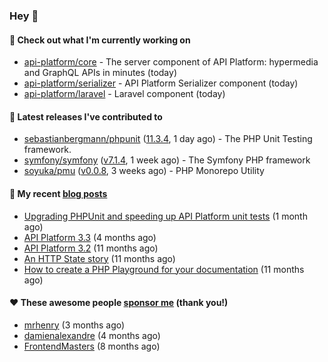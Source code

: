 ### Hey 👋

#### 👷 Check out what I'm currently working on

- [api-platform/core](https://github.com/api-platform/core) - The server component of API Platform: hypermedia and GraphQL APIs in minutes (today)
- [api-platform/serializer](https://github.com/api-platform/serializer) - API Platform Serializer component (today)
- [api-platform/laravel](https://github.com/api-platform/laravel) - Laravel component (today)

#### 🔭 Latest releases I've contributed to

- [sebastianbergmann/phpunit](https://github.com/sebastianbergmann/phpunit) ([11.3.4](https://github.com/sebastianbergmann/phpunit/releases/tag/11.3.4), 1 day ago) - The PHP Unit Testing framework.
- [symfony/symfony](https://github.com/symfony/symfony) ([v7.1.4](https://github.com/symfony/symfony/releases/tag/v7.1.4), 1 week ago) - The Symfony PHP framework
- [soyuka/pmu](https://github.com/soyuka/pmu) ([v0.0.8](https://github.com/soyuka/pmu/releases/tag/v0.0.8), 3 weeks ago) - PHP Monorepo Utility

#### 📜 My recent [blog posts](https://soyuka.me)

- [Upgrading PHPUnit and speeding up API Platform unit tests](https://soyuka.me/upgrading-phpunit-and-speeding-up-api-platform-unit-tests/) (1 month ago)
- [API Platform 3.3](https://soyuka.me/api-platform-3.3/) (4 months ago)
- [API Platform 3.2](https://soyuka.me/api-platform-3.2/) (11 months ago)
- [An HTTP State story](https://soyuka.me/http-state-story/) (11 months ago)
- [How to create a PHP Playground for your documentation](https://soyuka.me/how-to-create-a-php-playground-for-your-documentation/) (11 months ago)

#### ❤️ These awesome people [sponsor me](https://github.com/sponsors/soyuka) (thank you!)

- [mrhenry](https://github.com/mrhenry) (3 months ago)
- [damienalexandre](https://github.com/damienalexandre) (4 months ago)
- [FrontendMasters](https://github.com/FrontendMasters) (8 months ago)
